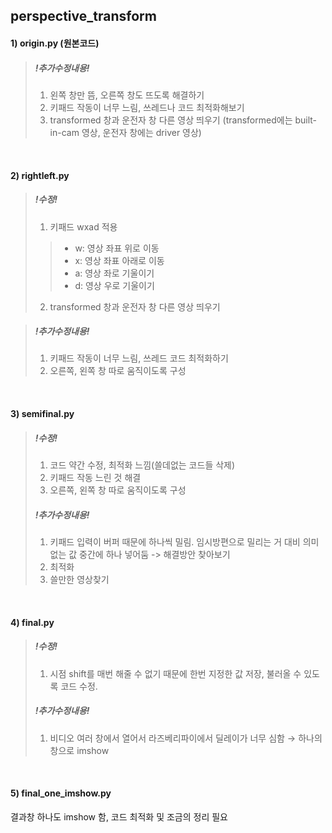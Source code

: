 ## perspective_transform
#### 1) origin.py (원본코드)
>##### !추가수정내용!
>1) 왼쪽 창만 뜸, 오른쪽 창도 뜨도록 해결하기
>2) 키패드 작동이 너무 느림, 쓰레드나 코드 최적화해보기
>3) transformed 창과 운전자 창 다른 영상 띄우기 (transformed에는 built-in-cam 영상, 운전자 창에는 driver 영상)

<br/>

#### 2) rightleft.py
>##### !수정!
>1) 키패드 wxad 적용 <br>
>>- w: 영상 좌표 위로 이동 
>>- x: 영상 좌표 아래로 이동
>>- a: 영상 좌로 기울이기
>>- d: 영상 우로 기울이기
>2) transformed 창과 운전자 창 다른 영상 띄우기

>##### !추가수정내용!
>1) 키패드 작동이 너무 느림, 쓰레드 코드 최적화하기
>2) 오른쪽, 왼쪽 창 따로 움직이도록 구성

<br/>

#### 3) semifinal.py
>##### !수정!
>1) 코드 약간 수정, 최적화 느낌(쓸데없는 코드들 삭제)
>2) 키패드 작동 느린 것 해결
>3) 오른쪽, 왼쪽 창 따로 움직이도록 구성
>##### !추가수정내용!
>1) 키패드 입력이 버퍼 때문에 하나씩 밀림. 임시방편으로 밀리는 거 대비 의미없는 값 중간에 하나 넣어둠 -> 해결방안 찾아보기
>2) 최적화
>3) 쓸만한 영상찾기

<br/>

#### 4) final.py
>##### !수정!
>1) 시점 shift를 매번 해줄 수 없기 때문에 한번 지정한 값 저장, 불러올 수 있도록 코드 수정.
>##### !추가수정내용!
>1) 비디오 여러 창에서 열어서 라즈베리파이에서 딜레이가 너무 심함 → 하나의 창으로 imshow

<br/>

#### 5) final_one_imshow.py
결과창 하나도 imshow 함, 코드 최적화 및 조금의 정리 필요

